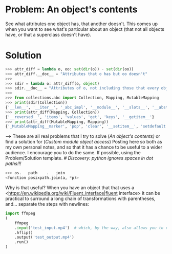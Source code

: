 # Problem: An object's contents
See what attributes one object has, that another doesn't.
This comes up when you want to see what's particular about an object (that not all objects have, or that a superclass doesn't have).

# Solution
```python
>>> attr_diff = lambda o, oo: set(dir(o)) - set(dir(oo))
>>> attr_diff.__doc__ = "Attributes that o has but oo doesn't"
>>>
>>> sdir = lambda o: attr_diff(o, object)
>>> sdir.__doc__ = "Attributes of o, not including those that every object has"
>>>
>>> from collections.abc import Collection, Mapping, MutableMapping
>>> print(sdir(Collection))
{'__len__', '__iter__', '_abc_impl', '__module__', '__slots__', '__abstractmethods__', '__contains__'}
>>> print(attr_diff(Mapping, Collection))
{'__reversed__', 'items', 'values', 'get', 'keys', '__getitem__'}
>>> print(attr_diff(MutableMapping, Mapping))
{'_MutableMapping__marker', 'pop', 'clear', '__setitem__', 'setdefault', '__delitem__', 'popitem', 'update'}
```
--> These are all real problems that I try to solve (*An object's contents)* or find a solution for (*Custom module object access*)
Posting here so both as my own personal notes, and so that it has a chance to be useful to a wider audience.
I encourage you to do the same. If possible, using the Problem/Solution template.
*# Discovery: python ignores spaces in dot paths!!!*
```python
>>> os.   path    .   join
<function posixpath.join(a, *p)>
```
Why is that useful?
When you have an object that that uses a <https://en.wikipedia.org/wiki/Fluent_interface|fluent interface> it can be practical to surround a long chain of transformations with parentheses, and... separate the steps with newlines:

```python
import ffmpeg
(
    ffmpeg
    .input('test_input.mp4')  # which, by the way, also allows you to comment!!
    .hflip()
    .output('test_output.mp4')
    .run()
)
```
